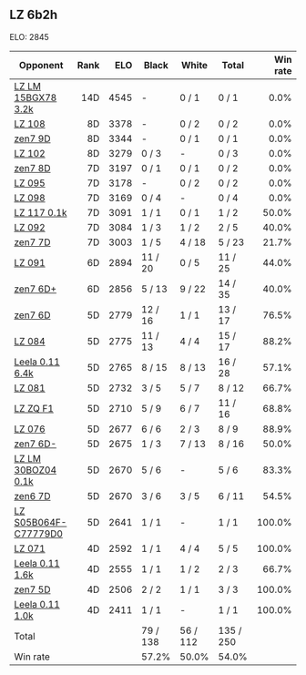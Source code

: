 ## LZ 6b2h ##

ELO: 2845

Opponent | Rank | ELO | Black | White | Total | Win rate
---------|-----:|----:|-------|-------|-------|-------:
[LZ LM 15BGX78 3.2k](LZ%20LM%2015BGX78%203.2k.md) | 14D | 4545 | - | 0 / 1 | 0 / 1 | 0.0%
[LZ 108](LZ%20108.md) | 8D | 3378 | - | 0 / 2 | 0 / 2 | 0.0%
[zen7 9D](zen7%209D.md) | 8D | 3344 | - | 0 / 1 | 0 / 1 | 0.0%
[LZ 102](LZ%20102.md) | 8D | 3279 | 0 / 3 | - | 0 / 3 | 0.0%
[zen7 8D](zen7%208D.md) | 7D | 3197 | 0 / 1 | 0 / 1 | 0 / 2 | 0.0%
[LZ 095](LZ%20095.md) | 7D | 3178 | - | 0 / 2 | 0 / 2 | 0.0%
[LZ 098](LZ%20098.md) | 7D | 3169 | 0 / 4 | - | 0 / 4 | 0.0%
[LZ 117 0.1k](LZ%20117%200.1k.md) | 7D | 3091 | 1 / 1 | 0 / 1 | 1 / 2 | 50.0%
[LZ 092](LZ%20092.md) | 7D | 3084 | 1 / 3 | 1 / 2 | 2 / 5 | 40.0%
[zen7 7D](zen7%207D.md) | 7D | 3003 | 1 / 5 | 4 / 18 | 5 / 23 | 21.7%
[LZ 091](LZ%20091.md) | 6D | 2894 | 11 / 20 | 0 / 5 | 11 / 25 | 44.0%
[zen7 6D+](zen7%206D+.md) | 6D | 2856 | 5 / 13 | 9 / 22 | 14 / 35 | 40.0%
[zen7 6D](zen7%206D.md) | 5D | 2779 | 12 / 16 | 1 / 1 | 13 / 17 | 76.5%
[LZ 084](LZ%20084.md) | 5D | 2775 | 11 / 13 | 4 / 4 | 15 / 17 | 88.2%
[Leela 0.11 6.4k](Leela%200.11%206.4k.md) | 5D | 2765 | 8 / 15 | 8 / 13 | 16 / 28 | 57.1%
[LZ 081](LZ%20081.md) | 5D | 2732 | 3 / 5 | 5 / 7 | 8 / 12 | 66.7%
[LZ ZQ F1](LZ%20ZQ%20F1.md) | 5D | 2710 | 5 / 9 | 6 / 7 | 11 / 16 | 68.8%
[LZ 076](LZ%20076.md) | 5D | 2677 | 6 / 6 | 2 / 3 | 8 / 9 | 88.9%
[zen7 6D-](zen7%206D-.md) | 5D | 2675 | 1 / 3 | 7 / 13 | 8 / 16 | 50.0%
[LZ LM 30BOZ04 0.1k](LZ%20LM%2030BOZ04%200.1k.md) | 5D | 2670 | 5 / 6 | - | 5 / 6 | 83.3%
[zen6 7D](zen6%207D.md) | 5D | 2670 | 3 / 6 | 3 / 5 | 6 / 11 | 54.5%
[LZ S05B064F-C77779D0](LZ%20S05B064F-C77779D0.md) | 5D | 2641 | 1 / 1 | - | 1 / 1 | 100.0%
[LZ 071](LZ%20071.md) | 4D | 2592 | 1 / 1 | 4 / 4 | 5 / 5 | 100.0%
[Leela 0.11 1.6k](Leela%200.11%201.6k.md) | 4D | 2555 | 1 / 1 | 1 / 2 | 2 / 3 | 66.7%
[zen7 5D](zen7%205D.md) | 4D | 2506 | 2 / 2 | 1 / 1 | 3 / 3 | 100.0%
[Leela 0.11 1.0k](Leela%200.11%201.0k.md) | 4D | 2411 | 1 / 1 | - | 1 / 1 | 100.0%
Total | | | 79 / 138 | 56 / 112 | 135 / 250 | 
Win rate| | | 57.2% | 50.0% | 54.0% | 
